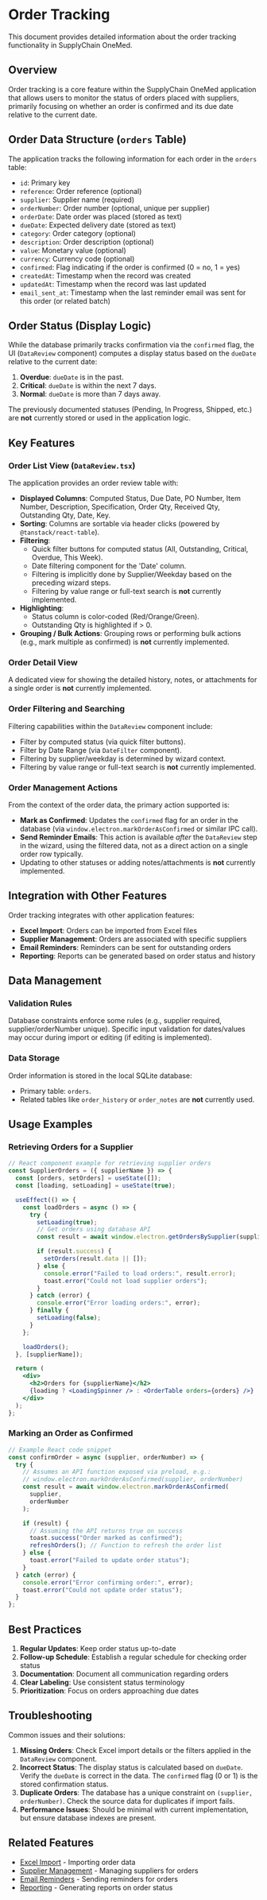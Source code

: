 # Order Tracking

This document provides detailed information about the order tracking functionality in SupplyChain OneMed.

## Overview

Order tracking is a core feature within the SupplyChain OneMed application that allows users to monitor the status of orders placed with suppliers, primarily focusing on whether an order is confirmed and its due date relative to the current date.

## Order Data Structure (`orders` Table)

The application tracks the following information for each order in the `orders` table:

- `id`: Primary key
- `reference`: Order reference (optional)
- `supplier`: Supplier name (required)
- `orderNumber`: Order number (optional, unique per supplier)
- `orderDate`: Date order was placed (stored as text)
- `dueDate`: Expected delivery date (stored as text)
- `category`: Order category (optional)
- `description`: Order description (optional)
- `value`: Monetary value (optional)
- `currency`: Currency code (optional)
- `confirmed`: Flag indicating if the order is confirmed (0 = no, 1 = yes)
- `createdAt`: Timestamp when the record was created
- `updatedAt`: Timestamp when the record was last updated
- `email_sent_at`: Timestamp when the last reminder email was sent for this order (or related batch)

## Order Status (Display Logic)

While the database primarily tracks confirmation via the `confirmed` flag, the UI (`DataReview` component) computes a display status based on the `dueDate` relative to the current date:

1.  **Overdue**: `dueDate` is in the past.
2.  **Critical**: `dueDate` is within the next 7 days.
3.  **Normal**: `dueDate` is more than 7 days away.

The previously documented statuses (Pending, In Progress, Shipped, etc.) are **not** currently stored or used in the application logic.

## Key Features

### Order List View (`DataReview.tsx`)

The application provides an order review table with:

- **Displayed Columns**: Computed Status, Due Date, PO Number, Item Number, Description, Specification, Order Qty, Received Qty, Outstanding Qty, Date, Key.
- **Sorting**: Columns are sortable via header clicks (powered by `@tanstack/react-table`).
- **Filtering**:
  - Quick filter buttons for computed status (All, Outstanding, Critical, Overdue, This Week).
  - Date filtering component for the 'Date' column.
  - Filtering is implicitly done by Supplier/Weekday based on the preceding wizard steps.
  - Filtering by value range or full-text search is **not** currently implemented.
- **Highlighting**:
  - Status column is color-coded (Red/Orange/Green).
  - Outstanding Qty is highlighted if > 0.
- **Grouping / Bulk Actions**: Grouping rows or performing bulk actions (e.g., mark multiple as confirmed) is **not** currently implemented.

### Order Detail View

A dedicated view for showing the detailed history, notes, or attachments for a single order is **not** currently implemented.

### Order Filtering and Searching

Filtering capabilities within the `DataReview` component include:

- Filter by computed status (via quick filter buttons).
- Filter by Date Range (via `DateFilter` component).
- Filtering by supplier/weekday is determined by wizard context.
- Filtering by value range or full-text search is **not** currently implemented.

### Order Management Actions

From the context of the order data, the primary action supported is:

- **Mark as Confirmed**: Updates the `confirmed` flag for an order in the database (via `window.electron.markOrderAsConfirmed` or similar IPC call).
- **Send Reminder Emails**: This action is available _after_ the `DataReview` step in the wizard, using the filtered data, not as a direct action on a single order row typically.
- Updating to other statuses or adding notes/attachments is **not** currently implemented.

## Integration with Other Features

Order tracking integrates with other application features:

- **Excel Import**: Orders can be imported from Excel files
- **Supplier Management**: Orders are associated with specific suppliers
- **Email Reminders**: Reminders can be sent for outstanding orders
- **Reporting**: Reports can be generated based on order status and history

## Data Management

### Validation Rules

Database constraints enforce some rules (e.g., supplier required, supplier/orderNumber unique). Specific input validation for dates/values may occur during import or editing (if editing is implemented).

### Data Storage

Order information is stored in the local SQLite database:

- Primary table: `orders`.
- Related tables like `order_history` or `order_notes` are **not** currently used.

## Usage Examples

### Retrieving Orders for a Supplier

```jsx
// React component example for retrieving supplier orders
const SupplierOrders = ({ supplierName }) => {
  const [orders, setOrders] = useState([]);
  const [loading, setLoading] = useState(true);

  useEffect(() => {
    const loadOrders = async () => {
      try {
        setLoading(true);
        // Get orders using database API
        const result = await window.electron.getOrdersBySupplier(supplierName);

        if (result.success) {
          setOrders(result.data || []);
        } else {
          console.error("Failed to load orders:", result.error);
          toast.error("Could not load supplier orders");
        }
      } catch (error) {
        console.error("Error loading orders:", error);
      } finally {
        setLoading(false);
      }
    };

    loadOrders();
  }, [supplierName]);

  return (
    <div>
      <h2>Orders for {supplierName}</h2>
      {loading ? <LoadingSpinner /> : <OrderTable orders={orders} />}
    </div>
  );
};
```

### Marking an Order as Confirmed

```jsx
// Example React code snippet
const confirmOrder = async (supplier, orderNumber) => {
  try {
    // Assumes an API function exposed via preload, e.g.:
    // window.electron.markOrderAsConfirmed(supplier, orderNumber)
    const result = await window.electron.markOrderAsConfirmed(
      supplier,
      orderNumber
    );

    if (result) {
      // Assuming the API returns true on success
      toast.success("Order marked as confirmed");
      refreshOrders(); // Function to refresh the order list
    } else {
      toast.error("Failed to update order status");
    }
  } catch (error) {
    console.error("Error confirming order:", error);
    toast.error("Could not update order status");
  }
};
```

## Best Practices

1. **Regular Updates**: Keep order status up-to-date
2. **Follow-up Schedule**: Establish a regular schedule for checking order status
3. **Documentation**: Document all communication regarding orders
4. **Clear Labeling**: Use consistent status terminology
5. **Prioritization**: Focus on orders approaching due dates

## Troubleshooting

Common issues and their solutions:

1. **Missing Orders**: Check Excel import details or the filters applied in the `DataReview` component.
2. **Incorrect Status**: The display status is calculated based on `dueDate`. Verify the `dueDate` is correct in the data. The `confirmed` flag (0 or 1) is the stored confirmation status.
3. **Duplicate Orders**: The database has a unique constraint on `(supplier, orderNumber)`. Check the source data for duplicates if import fails.
4. **Performance Issues**: Should be minimal with current implementation, but ensure database indexes are present.

## Related Features

- [Excel Import](excel-import.md) - Importing order data
- [Supplier Management](supplier-management.md) - Managing suppliers for orders
- [Email Reminders](email-reminders.md) - Sending reminders for orders
- [Reporting](reporting.md) - Generating reports on order status
